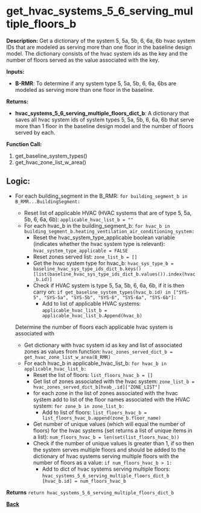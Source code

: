 # get_hvac_systems_5_6_serving_multiple_floors_b

**Description:** Get a dictionary of the system 5, 5a, 5b, 6, 6a, 6b hvac system IDs that are modeled as serving more than one floor in the baseline design model.  The dictionary consists of the hvac system ids as the key and the number of floors served as the value associated with the key.  

**Inputs:**  
- **B-RMR**: To determine if any system type 5, 5a, 5b, 6, 6a, 6bs are modeled as serving more than one floor in the baseline.

**Returns:**  
- **hvac_systems_5_6_serving_multiple_floors_dict_b**: A dictionary that saves all hvac system ids of system types 5, 5a, 5b, 6, 6a, 6b that serve more than 1 floor in the baseline design model and the number of floors served by each.
 
**Function Call:**  

1. get_baseline_system_types()
2. get_hvac_zone_list_w_area()

## Logic:  
- For each building_segment in the B_RMR: `for building_segment_b in B_RMR...BuildingSegment:`
    - Reset list of applicable HVAC (HVAC systems that are of type 5, 5a, 5b, 6, 6a, 6b): `applicable_hvac_list_b = ""`
    - For each hvac_b in the building_segment_b: `for hvac_b in building_segment_b.heating_ventilation_air_conditioning_system:`
        - Reset the hvac_system_type_applicable boolean variable (indicates whether the hvac system type is relevant): `hvac_system_type_applicable = FALSE`
        - Reset zones served list: `zone_list_b = []`
        - Get the hvac system type for hvac_b: `hvac_sys_type_b = baseline_hvac_sys_type_ids_dict_b.keys()[list(baseline_hvac_sys_type_ids_dict_b.values()).index(hvac_b.id)]`
        - Check if HVAC system is type 5, 5a, 5b, 6, 6a, 6b, if it is then carry on: `if get_baseline_system_types(hvac_b.id) in ["SYS-5", "SYS-5a", "SYS-5b", "SYS-6", "SYS-6a", "SYS-6b"]:`
            - Add to list of applicable HVAC systems: `applicable_hvac_list_b = applicable_hvac_list_b.Append(hvac_b)`  
    
    Determine the number of floors each applicable hvac system is associated with
    - Get dictionary with hvac system id as key and list of associated zones as values from function: `hvac_zones_served_dict_b = get_hvac_zone_list_w_area(B_RMR)`
    - For each hvac_b in applicable_hvac_list_b: `for hvac_b in applicable_hvac_list_b:`
        - Reset the list of floors: `list_floors_hvac_b = []`
        - Get list of zones associated with the hvac system: `zone_list_b =  hvac_zones_served_dict_b[hvab_.id]["ZONE_LIST"]`
        - for each zone in the list of zones associated with the hvac system add to list of the floor names associated with the HVAC system: `for zone_b in zone_list_b:`
            - Add to list of floors: `list_floors_hvac_b = list_floors_hvac_b.append(zone_b.floor_name)`
        - Get number of unique values (which will equal the number of floors) for the hvac systems (set returns a list of unique items in a list): `num_floors_hvac_b = len(set(list_floors_hvac_b))`
        - Check if the number of unique values is greater than 1, if so then the system serves multiple floors and should be added to the dictionary of hvac systems serving multiple floors with the number of floors as a value: `if num_floors_hvac_b > 1:` 
            - Add to dict of hvac systems serving multiple floors: `hvac_systems_5_6_serving_multiple_floors_dict_b [hvac_b.id] = num_floors_hvac_b`  

**Returns** `return hvac_systems_5_6_serving_multiple_floors_dict_b`

**[Back](../_toc.md)**
    
